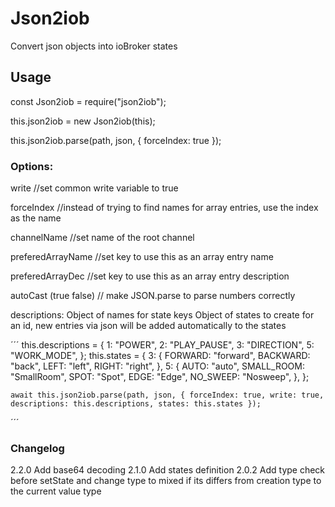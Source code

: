 
# Json2iob

Convert json objects into ioBroker states 


## Usage

const Json2iob = require("json2iob");

this.json2iob = new Json2iob(this);

this.json2iob.parse(path, json, { forceIndex: true });


### Options:
write //set common write variable to true

forceIndex //instead of trying to find names for array entries, use the index as the name

channelName //set name of the root channel

preferedArrayName //set key to use this as an array entry name

preferedArrayDec //set key to use this as an array entry description

autoCast (true false) // make JSON.parse to parse numbers correctly

descriptions: Object of names for state keys
Object of states to create for an id, new entries via json will be added automatically to the states

´´´
 this.descriptions = {
      1: "POWER",
      2: "PLAY_PAUSE",
      3: "DIRECTION",
      5: "WORK_MODE",
    };
    this.states = {
      3: {
        FORWARD: "forward",
        BACKWARD: "back",
        LEFT: "left",
        RIGHT: "right",
      },
      5: {
        AUTO: "auto",
        SMALL_ROOM: "SmallRoom",
        SPOT: "Spot",
        EDGE: "Edge",
        NO_SWEEP: "Nosweep",
      },
    };

    await this.json2iob.parse(path, json, { forceIndex: true, write: true, descriptions: this.descriptions, states: this.states });

´´´



### Changelog

2.2.0 Add base64 decoding
2.1.0 Add states definition
2.0.2 Add type check before setState and change type to mixed if its differs from creation type to the current value type